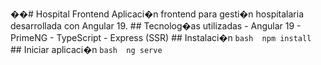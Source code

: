 ��#   H o s p i t a l   F r o n t e n d  
  
 A p l i c a c i � n   f r o n t e n d   p a r a   g e s t i � n   h o s p i t a l a r i a   d e s a r r o l l a d a   c o n   A n g u l a r   1 9 .  
  
 # #   T e c n o l o g � a s   u t i l i z a d a s  
  
 -   A n g u l a r   1 9  
 -   P r i m e N G  
 -   T y p e S c r i p t  
 -   E x p r e s s   ( S S R )  
  
 # #   I n s t a l a c i � n  
  
 ` ` ` b a s h  
 n p m   i n s t a l l  
 ` ` `  
  
 # #   I n i c i a r   a p l i c a c i � n  
 ` ` ` b a s h  
 n g   s e r v e  
 ` ` ` 